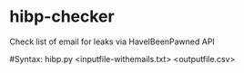 # hibp-checker
Check list of email for leaks via HaveIBeenPawned API

#Syntax: hibp.py <inputfile-withemails.txt> <outputfile.csv>
